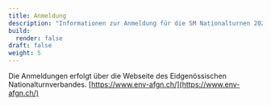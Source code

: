 ```yaml
---
title: Anmeldung
description: "Informationen zur Anmeldung für die SM Nationalturnen 2026."
build:
  render: false
draft: false
weight: 5
---
```


Die Anmeldungen erfolgt über die Webseite des Eidgenössischen Nationalturnverbandes.
[https://www.env-afgn.ch/](https://www.env-afgn.ch/)
